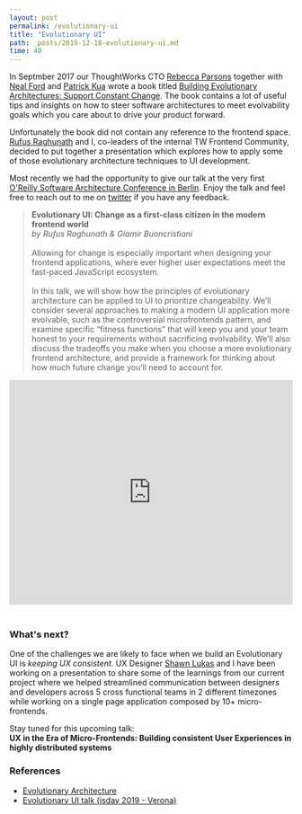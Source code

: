 ```yaml
---
layout: post
permalink: /evolutionary-ui
title: "Evolutionary UI"
path: _posts/2019-12-18-evolutionary-ui.md
time: 40
---
```


In Septmber 2017 our ThoughtWorks CTO [Rebecca Parsons](https://twitter.com/rebeccaparsons) together with [Neal Ford](https://twitter.com/neal4d) and [Patrick Kua](https://twitter.com/patkua) wrote a book titled [Building Evolutionary Architectures: Support Constant Change](http://shop.oreilly.com/product/0636920080237.do). The book contains a lot of useful tips and insights on how to steer software architectures to meet evolvability goals which you care about to drive your product forward. 

Unfortunately the book did not contain any reference to the frontend space.<br /> 
[Rufus Raghunath](https://rufusraghunath.com) and I, co-leaders of the internal TW Frontend Community, decided to put together a presentation which explores how to apply some of those evolutionary architecture techniques to UI development.

Most recently we had the opportunity to give our talk at the very first [O'Reilly Software Architecture Conference in Berlin](https://conferences.oreilly.com/software-architecture/sa-eu-2019/public/schedule/detail/77991).
Enjoy the talk and feel free to reach out to me on [twitter](https://twitter.com/giamir) if you have any feedback.

> **Evolutionary UI: Change as a first-class citizen in the modern frontend world**<br />
*by Rufus Raghunath & Giamir Buoncristiani*<br /><br />
Allowing for change is especially important when designing your frontend applications, where ever higher user expectations meet the fast-paced JavaScript ecosystem.<br /><br />
In this talk, we will show how the principles of evolutionary architecture can be applied to UI to prioritize changeability. We’ll consider several approaches to making a modern UI application more evolvable, such as the controversial microfrontends pattern, and examine specific “fitness functions” that will keep you and your team honest to your requirements without sacrificing evolvability. We’ll also discuss the tradeoffs you make when you choose a more evolutionary frontend architecture, and provide a framework for thinking about how much future change you’ll need to account for.

<iframe style="margin-bottom: 20px;" width="100%" height="400" src="https://www.youtube.com/embed/QNRv-KyhVK0" frameborder="0" allow="accelerometer; autoplay; encrypted-media; gyroscope; picture-in-picture" allowfullscreen></iframe>

### What's next?
One of the challenges we are likely to face when we build an Evolutionary UI is *keeping UX consistent*. 
UX Designer [Shawn Lukas](https://shawnlukas.com) and I have been working on a presentation to share some of the learnings from our current project where we helped streamlined communication between designers and developers across 5 cross functional teams in 2 different timezones while working on a single page application composed by 10+ micro-frontends. 

Stay tuned for this upcoming talk:<br />
**UX in the Era of Micro-Frontends: Building consistent User Experiences in highly distributed systems**

### References
* [Evolutionary Architecture](https://evolutionaryarchitecture.com)
* [Evolutionary UI talk (jsday 2019 - Verona)](https://www.youtube.com/watch?v=5915WUFazjo)